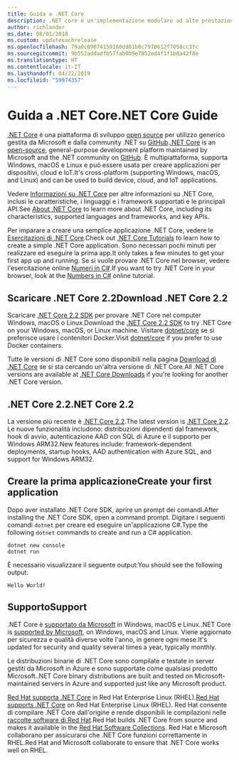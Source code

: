 ```yaml
---
title: Guida a .NET Core
description: .NET core è un'implementazione modulare ad alte prestazioni di .NET per la creazione di app di Windows, Mac e Linux. Vedere l'introduzione a .NET Core per iniziare.
author: richlander
ms.date: 08/01/2018
ms.custom: updateeachrelease
ms.openlocfilehash: 79a0c09074159160dd01b0c7970612f7058cc3fc
ms.sourcegitcommit: 9b552addadfb57fab0b9e7852ed4f1f1b8a42f8e
ms.translationtype: HT
ms.contentlocale: it-IT
ms.lasthandoff: 04/22/2019
ms.locfileid: "59974357"
---
```

# <a name="net-core-guide"></a><span data-ttu-id="3862f-104">Guida a .NET Core</span><span class="sxs-lookup"><span data-stu-id="3862f-104">.NET Core Guide</span></span>

<span data-ttu-id="3862f-105">[.NET Core](about.md) è una piattaforma di sviluppo [open source](https://github.com/dotnet/coreclr/blob/master/LICENSE.TXT) per utilizzo generico gestita da Microsoft e dalla community .NET su [GitHub](https://github.com/dotnet/core).</span><span class="sxs-lookup"><span data-stu-id="3862f-105">[.NET Core](about.md) is an [open-source](https://github.com/dotnet/coreclr/blob/master/LICENSE.TXT), general-purpose development platform maintained by Microsoft and the .NET community on [GitHub](https://github.com/dotnet/core).</span></span> <span data-ttu-id="3862f-106">È multipiattaforma, supporta Windows, macOS e Linux e può essere usata per creare applicazioni per dispositivi, cloud e IoT.</span><span class="sxs-lookup"><span data-stu-id="3862f-106">It's cross-platform (supporting Windows, macOS, and Linux) and can be used to build device, cloud, and IoT applications.</span></span>

<span data-ttu-id="3862f-107">Vedere [Informazioni su .NET Core](about.md) per altre informazioni su .NET Core, inclusi le caratteristiche, i linguaggi e i framework supportati e le principali API.</span><span class="sxs-lookup"><span data-stu-id="3862f-107">See [About .NET Core](about.md) to learn more about .NET Core, including its characteristics, supported languages and frameworks, and key APIs.</span></span>

<span data-ttu-id="3862f-108">Per imparare a creare una semplice applicazione .NET Core, vedere le [Esercitazioni di .NET Core](tutorials/index.md).</span><span class="sxs-lookup"><span data-stu-id="3862f-108">Check out [.NET Core Tutorials](tutorials/index.md) to learn how to create a simple .NET Core application.</span></span> <span data-ttu-id="3862f-109">Sono necessari pochi minuti per realizzare ed eseguire la prima app.</span><span class="sxs-lookup"><span data-stu-id="3862f-109">It only takes a few minutes to get your first app up and running.</span></span> <span data-ttu-id="3862f-110">Se si vuole provare .NET Core nel browser, vedere l'esercitazione online [Numeri in C#](../csharp/tutorials/intro-to-csharp/numbers-in-csharp.yml).</span><span class="sxs-lookup"><span data-stu-id="3862f-110">If you want to try .NET Core in your browser, look at the [Numbers in C#](../csharp/tutorials/intro-to-csharp/numbers-in-csharp.yml) online tutorial.</span></span>

## <a name="download-net-core-22"></a><span data-ttu-id="3862f-111">Scaricare .NET Core 2.2</span><span class="sxs-lookup"><span data-stu-id="3862f-111">Download .NET Core 2.2</span></span>

<span data-ttu-id="3862f-112">Scaricare [.NET Core 2.2 SDK](https://www.microsoft.com/net/download) per provare .NET Core nel computer Windows, macOS o Linux.</span><span class="sxs-lookup"><span data-stu-id="3862f-112">Download the [.NET Core  2.2 SDK](https://www.microsoft.com/net/download) to try .NET Core on your Windows, macOS, or Linux machine.</span></span> <span data-ttu-id="3862f-113">Visitare [dotnet/core](https://hub.docker.com/_/microsoft-dotnet-core/) se si preferisce usare i contenitori Docker.</span><span class="sxs-lookup"><span data-stu-id="3862f-113">Visit [dotnet/core](https://hub.docker.com/_/microsoft-dotnet-core/) if you prefer to use Docker containers.</span></span>

<span data-ttu-id="3862f-114">Tutte le versioni di .NET Core sono disponibili nella pagina [Download di .NET Core](https://www.microsoft.com/net/download/archives) se si sta cercando un'altra versione di .NET Core.</span><span class="sxs-lookup"><span data-stu-id="3862f-114">All .NET Core versions are available at [.NET Core Downloads](https://www.microsoft.com/net/download/archives) if you're looking for another .NET Core version.</span></span>

## <a name="net-core-22"></a><span data-ttu-id="3862f-115">.NET Core 2.2</span><span class="sxs-lookup"><span data-stu-id="3862f-115">.NET Core 2.2</span></span>

<span data-ttu-id="3862f-116">La versione più recente è [.NET Core 2.2](whats-new/dotnet-core-2-2.md).</span><span class="sxs-lookup"><span data-stu-id="3862f-116">The latest version is [.NET Core 2.2](whats-new/dotnet-core-2-2.md).</span></span> <span data-ttu-id="3862f-117">Le nuove funzionalità includono: distribuzioni dipendenti dal framework, hook di avvio, autenticazione AAD con SQL di Azure e il supporto per Windows ARM32.</span><span class="sxs-lookup"><span data-stu-id="3862f-117">New features include: framework-dependent deployments, startup hooks, AAD authentication with Azure SQL, and support for Windows ARM32.</span></span>

## <a name="create-your-first-application"></a><span data-ttu-id="3862f-118">Creare la prima applicazione</span><span class="sxs-lookup"><span data-stu-id="3862f-118">Create your first application</span></span>

<span data-ttu-id="3862f-119">Dopo aver installato .NET Core SDK, aprire un prompt dei comandi.</span><span class="sxs-lookup"><span data-stu-id="3862f-119">After installing the .NET Core SDK, open a command prompt.</span></span> <span data-ttu-id="3862f-120">Digitare i seguenti comandi `dotnet` per creare ed eseguire un'applicazione C#.</span><span class="sxs-lookup"><span data-stu-id="3862f-120">Type the following `dotnet` commands to create and run a C# application.</span></span>

```console
dotnet new console
dotnet run
```

<span data-ttu-id="3862f-121">È necessario visualizzare il seguente output:</span><span class="sxs-lookup"><span data-stu-id="3862f-121">You should see the following output:</span></span>

```console
Hello World!
```

## <a name="support"></a><span data-ttu-id="3862f-122">Supporto</span><span class="sxs-lookup"><span data-stu-id="3862f-122">Support</span></span>

<span data-ttu-id="3862f-123">.NET Core è [supportato da Microsoft](https://www.microsoft.com/net/support/policy) in Windows, macOS e Linux.</span><span class="sxs-lookup"><span data-stu-id="3862f-123">.NET Core is [supported by Microsoft](https://www.microsoft.com/net/support/policy), on Windows, macOS and Linux.</span></span> <span data-ttu-id="3862f-124">Viene aggiornato per sicurezza e qualità diverse volte l'anno, in genere ogni mese.</span><span class="sxs-lookup"><span data-stu-id="3862f-124">It's updated for security and quality several times a year, typically monthly.</span></span>

<span data-ttu-id="3862f-125">Le distribuzioni binarie di .NET Core sono compilate e testate in server gestiti da Microsoft in Azure e sono supportate come qualsiasi prodotto Microsoft.</span><span class="sxs-lookup"><span data-stu-id="3862f-125">.NET Core binary distributions are built and tested on Microsoft-maintained servers in Azure and supported just like any Microsoft product.</span></span>

<span data-ttu-id="3862f-126">[Red Hat supporta .NET Core](http://redhatloves.net/) in Red Hat Enterprise Linux (RHEL).</span><span class="sxs-lookup"><span data-stu-id="3862f-126">[Red Hat supports .NET Core](http://redhatloves.net/) on Red Hat Enterprise Linux (RHEL).</span></span> <span data-ttu-id="3862f-127">Red Hat consente di compilare .NET Core dall'origine e rende disponibili le compilazioni nelle [raccolte software di Red Hat](https://developers.redhat.com/products/softwarecollections/overview/).</span><span class="sxs-lookup"><span data-stu-id="3862f-127">Red Hat builds .NET Core from source and makes it available in the [Red Hat Software Collections](https://developers.redhat.com/products/softwarecollections/overview/).</span></span> <span data-ttu-id="3862f-128">Red Hat e Microsoft collaborano per assicurarsi che .NET Core funzioni correttamente in RHEL.</span><span class="sxs-lookup"><span data-stu-id="3862f-128">Red Hat and Microsoft collaborate to ensure that .NET Core works well on RHEL.</span></span>
